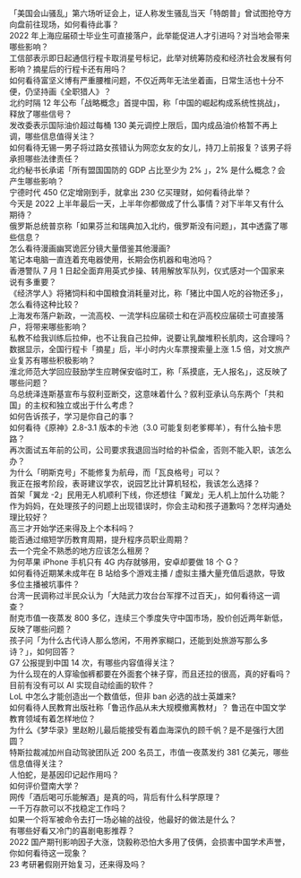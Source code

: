 「美国会山骚乱」第六场听证会上，证人称发生骚乱当天「特朗普」曾试图抢夺方向盘前往现场，如何看待此事？  
2022 年上海应届硕士毕业生可直接落户，此举能促进人才引进吗？对当地会带来哪些影响？  
工信部表示即日起通信行程卡取消星号标记，此举对统筹防疫和经济社会发展有何影响？摘星后的行程卡还有用吗？  
如何看待富坚义博有严重腰椎问题，不仅近两年无法坐着画，日常生活也十分不便，仍坚持画《全职猎人》？  
北约时隔 12 年公布「战略概念」首提中国，称「中国的崛起构成系统性挑战」，释放了哪些信号？  
发改委表示国际油价超过每桶 130 美元调控上限后，国内成品油价格暂不再上调，哪些信息值得关注？  
如何看待无锡一男子将过路女孩错认为网恋女友的女儿，持刀上前报复？该男子将承担哪些法律责任？  
北约秘书长承诺「所有盟国国防的 GDP 占比至少为 2% 」，2% 是什么概念？会产生哪些影响？  
宁德时代 450 亿定增刚到手，就拿出 230 亿买理财，如何看待此举？  
今天是 2022 上半年最后一天，上半年你都做成了什么事情？对下半年又有什么期待？  
俄罗斯总统普京称「如果芬兰和瑞典加入北约，俄罗斯没有问题」，其中透露了哪些信息？  
怎么看待漫画幽冥诡匠分镜大量借鉴其他漫画?  
笔记本电脑一直连着充电器使用，长期会伤机器和电池吗？  
香港警队 7 月 1 日起全面弃用英式步操、转用解放军队列，仪式感对一个国家来说有多重要？  
《经济学人》将猪饲料和中国粮食消耗量对比，称「猪比中国人吃的谷物还多」，怎么看待这种比较？  
上海发布落户新政，一流高校、一流学科应届硕士和在沪高校应届硕士可直接落户，将带来哪些影响？  
私教不给我训练后拉伸，也不让我自己拉伸，说要让乳酸堆积长肌肉，这合理吗？  
数据显示，全国行程卡「摘星」后，半小时内火车票搜索量上涨 1.5 倍，对文旅产业复苏有哪些积极影响？  
淮北师范大学回应鼓励学生应聘保安临时工，称「系摸底，无人报名」，这反映了哪些问题？  
乌总统泽连斯基宣布与叙利亚断交，这意味着什么？叙利亚承认乌东两个「共和国」的主权和独立或出于什么考虑？  
如何告诉孩子，学习是你自己的事？  
如何看待《原神》2.8-3.1 版本的卡池（3.0 可能复刻老爹椰羊），有什么抽卡思路？  
再次面试五年前的公司，公司要求我退回当时给的补偿金，否则不能入职，该怎么办？  
为什么「明斯克号」不能修复为航母，而「瓦良格号」可以？  
我正在报考阶段，表哥建议学农，说园艺比计算机轻松，我该怎么选择？  
首架「翼龙 -2」民用无人机顺利下线，你还想往「翼龙」无人机上加什么功能？  
作为妈妈，在处理孩子的问题上出现错误时，你会主动和孩子道歉吗？怎样沟通处理比较好？  
高三才开始学还来得及上个本科吗？  
能否通过缩短学历教育周期，提升程序员职业周期？  
去一个完全不熟悉的地方应该怎么租房？  
为何苹果  iPhone 手机只有 4G 内存就够用，安卓却要做 18 个 G？  
如何看待近期某未成年在 B 站给多个游戏主播 / 虚拟主播大量充值后退款，导致多位主播被坑事件？  
台湾一民调称过半民众认为「大陆武力攻台台军撑不过百天」，如何看待这一调查？  
耐克市值一夜蒸发 800 多亿，连续三个季度失守中国市场，股价创近两年新低，反映了哪些问题？  
孩子问「为什么古代诗人那么悠闲，不用养家糊口，还能到处旅游写那么多诗？」，如何回答？  
G7 公报提到中国 14 次，有哪些内容值得关注？  
为什么现在的人穿瑜伽裤都要在外面套个袜子穿，而且还拉的很高，真的好看吗？  
目前有没有可以 AI 实现自动绘画的软件？  
LoL 中怎么才能创造出一个数值低，但非 ban 必选的战士英雄来?  
如何看待人民教育出版社称「鲁迅作品从未大规模撤离教材」？ 鲁迅在中国文学教育领域有着怎样地位？  
为什么《梦华录》里赵盼儿最后能接受有着血海深仇的顾千帆？是不是强行大团圆？  
特斯拉裁减加州自动驾驶团队近 200 名员工，市值一夜蒸发约 381 亿美元，哪些信息值得关注？  
人怕蛇，是基因印记起作用吗？  
如何评价暨南大学？  
网传「酒后喝可乐能解酒」是真的吗，背后有什么科学原理？  
一千万存款可以不找稳定工作吗？  
如果一个将军被命令去打一场必输的战役，他最好的做法是什么？  
有哪些好看又冷门的喜剧电影推荐？  
2022 国产期刊影响因子大涨，饶毅称恐怕大多用了伎俩，会损害中国学术声誉，你如何看待这一现象？  
23 考研暑假刚开始复习，还来得及吗？  
